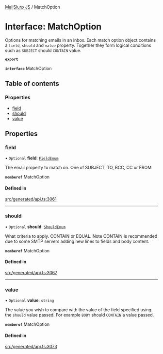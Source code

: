 [MailSlurp JS](../README.md) / MatchOption

# Interface: MatchOption

Options for matching emails in an inbox. Each match option object contains a `field`, `should` and `value` property. Together they form logical conditions such as `SUBJECT` should `CONTAIN` value.

**`export`**

**`interface`** MatchOption

## Table of contents

### Properties

- [field](MatchOption.md#field)
- [should](MatchOption.md#should)
- [value](MatchOption.md#value)

## Properties

### field

• `Optional` **field**: [`FieldEnum`](../enums/MatchOption.FieldEnum.md)

The email property to match on. One of SUBJECT, TO, BCC, CC or FROM

**`memberof`** MatchOption

#### Defined in

[src/generated/api.ts:3061](https://github.com/mailslurp/mailslurp-client/blob/f0f645f/src/generated/api.ts#L3061)

___

### should

• `Optional` **should**: [`ShouldEnum`](../enums/MatchOption.ShouldEnum.md)

What criteria to apply. CONTAIN or EQUAL. Note CONTAIN is recommended due to some SMTP servers adding new lines to fields and body content.

**`memberof`** MatchOption

#### Defined in

[src/generated/api.ts:3067](https://github.com/mailslurp/mailslurp-client/blob/f0f645f/src/generated/api.ts#L3067)

___

### value

• `Optional` **value**: `string`

The value you wish to compare with the value of the field specified using the `should` value passed. For example `BODY` should `CONTAIN` a value passed.

**`memberof`** MatchOption

#### Defined in

[src/generated/api.ts:3073](https://github.com/mailslurp/mailslurp-client/blob/f0f645f/src/generated/api.ts#L3073)
